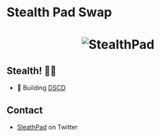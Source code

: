 # Stealth Pad Swap

<h1 align="center">
  <img src="https://pbs.twimg.com/profile_banners/1693099941265387520/1692985541/1500x500" alt="StealthPad" />
</h1>

## Stealth! 🥷🏾

- 🦔 Building  [DSCD](https://stealthpad.xyz/) 

## Contact

- [SleathPad](https://twitter.com/stealthpadxyz) on Twitter
